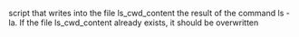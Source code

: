   script that writes into the file ls_cwd_content the result of the command ls -la. If the file ls_cwd_content already exists, it should be overwritten
